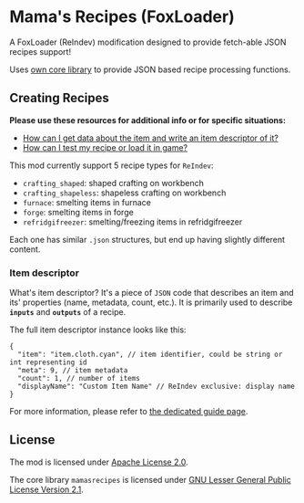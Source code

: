 # Mama's Recipes (FoxLoader)

A FoxLoader (ReIndev) modification designed to provide fetch-able JSON recipes support!

Uses [own core library](https://github.com/tracystacktrace/mamasrecipes) to provide JSON based recipe processing functions.

## Creating Recipes

**Please use these resources for additional info or for specific situations:**
- [How can I get data about the item and write an item descriptor of it?](https://github.com/tracystacktrace/mamasrecipes-reindev/blob/main/docs/FIND_ID_REINDEV.md#how-can-i-find-an-idmetadata-of-an-item)
- [How can I test my recipe or load it in game?]()

This mod currently support 5 recipe types for `ReIndev`:
- `crafting_shaped`: shaped crafting on workbench
- `crafting_shapeless`: shapeless crafting on workbench
- `furnace`: smelting items in furnace
- `forge`: smelting items in forge
- `refridgifreezer`: smelting/freezing items in refridgifreezer

Each one has similar `.json` structures, but end up having slightly different content.

### Item descriptor

What's item descriptor? It's a piece of `JSON` code that describes an item and its' properties (name, metadata, count, etc.). It is primarily used to describe **`inputs`** and **`outputs`** of a recipe.

The full item descriptor instance looks like this:
```json5
{
  "item": "item.cloth.cyan", // item identifier, could be string or int representing id
  "meta": 9, // item metadata
  "count": 1, // number of items
  "displayName": "Custom Item Name" // ReIndev exclusive: display name
}
```

For more information, please refer to [the dedicated guide page](https://github.com/tracystacktrace/mamasrecipes-reindev/blob/main/docs/FIND_ID_REINDEV.md).

## License

The mod is licensed under [Apache License 2.0](https://github.com/tracystacktrace/mamasrecipes-reindev/blob/main/LICENSE).

The core library `mamasrecipes` is licensed under [GNU Lesser General Public License Version 2.1](https://github.com/tracystacktrace/mamasrecipes/blob/master/LICENSE).